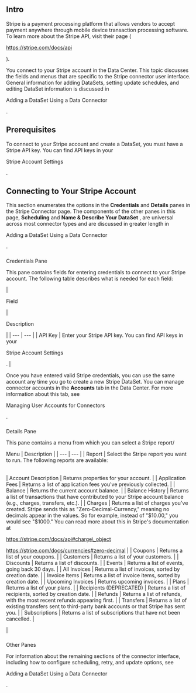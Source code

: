 

Intro
-------

Stripe is a payment processing platform that allows vendors to accept payment anywhere through mobile device transaction processing software. To learn more about the Stripe API, visit their page (

https://stripe.com/docs/api

).


 You connect to your Stripe account in the Data Center. This topic discusses the fields and menus that are specific to the Stripe connector user interface. General information for adding DataSets, setting update schedules, and editing DataSet information is discussed in

Adding a DataSet Using a Data Connector

.


 Prerequisites
---------------

To connect to your Stripe account and create a DataSet, you must have a Stripe API key. You can find API keys in your

Stripe Account Settings

.


 Connecting to Your Stripe Account
-----------------------------------


 This section enumerates the options in the
 **Credentials**
 and
 **Details**
 panes in the Stripe Connector page. The components of the other panes in this page,
 **Scheduling**
 and
 **Name & Describe Your DataSet**
 , are universal across most connector types and are discussed in greater length in

Adding a DataSet Using a Data Connector

.


###

Credentials Pane


 This pane contains fields for entering credentials to connect to your Stripe account. The following table describes what is needed for each field:


|

Field

|

Description

|
| --- | --- |
|
 API Key
  |
 Enter your Stripe API key. You can find API keys in your

Stripe Account Settings

.
  |


 Once you have entered valid Stripe credentials, you can use the same account any time you go to create a new Stripe DataSet. You can manage connector accounts in the
 **Accounts**
 tab in the Data Center. For more information about this tab, see

Managing User Accounts for Connectors

.


###
 Details Pane

This pane contains a menu from which you can select a Stripe report/


 Menu
  |
 Description
  |
| --- | --- |
|
 Report
  |
 Select the Stripe report you want to run. The following reports are available:


|  |  |
| --- | --- |
|
 Account Description
  |
 Returns properties for your account.
  |
|
 Application Fees
  |
 Returns a list of application fees you've previously collected.
  |
|
 Balance
  |
 Returns the current account balance.
  |
|
 Balance History
  |
 Returns a list of transactions that have contributed to your Stripe account balance (e.g., charges, transfers, etc.).
  |
|
 Charges
  |
 Returns a list of charges you've created. Stripe sends this as "Zero-Decimal-Currency," meaning no decimals appear in the values. So for example, instead of "$10.00," you would see "$1000." You can read more about this in Stripe's documentation at

https://stripe.com/docs/api#charge\_object


 https://stripe.com/docs/currencies#zero-decimal
  |
|
 Coupons
  |
 Returns a list of your coupons.
  |
|
 Customers
  |
 Returns a list of your customers.
  |
|
 Discounts
  |
 Returns a list of discounts.
  |
|
 Events
  |
 Returns a list of events, going back 30 days.
  |
|
 All Invoices
  |
 Returns a list of invoices, sorted by creation date.
  |
|
 Invoice Items
  |
 Returns a list of invoice items, sorted by creation date.
  |
|
 Upcoming Invoices
  |
 Returns upcoming invoices.
  |
|
 Plans
  |
 Returns a list of your plans.
  |
|
 Recipients (DEPRECATED)
  |
 Returns a list of recipients, sorted by creation date.
  |
|
 Refunds
  |
 Returns a list of refunds, with the most recent refunds appearing first.
  |
|
 Transfers
  |
 Returns a list of existing transfers sent to third-party bank accounts or that Stripe has sent you.
  |
|
 Subscriptions
  |
 Returns a list of subscriptions that have not been cancelled.
  |


 |


###
 Other Panes

For information about the remaining sections of the connector interface, including how to configure scheduling, retry, and update options, see

Adding a DataSet Using a Data Connector

.


